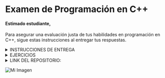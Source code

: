 # Examen de Programación en C++
#### Estimado estudiante,
Para asegurar una evaluación justa de tus habilidades en programación en C++, sigue estas instrucciones al entregar tus respuestas.

<details>
  <summary>INSTRUCCIONES DE ENTREGA</summary>
<details>
  <summary>Repositorio en GitHub: </summary>

  Crea un repositorio privado en GitHub para este examen y compártelo solo después de la revisión si así lo deseas.

</details>
<details>
  <summary>Fichero ZIP</summary>

Al finalizar, descarga tu repositorio como un archivo ZIP con el nombre Apellido_Nombre_ExamenCPP.zip.

</details>
<details>
  <summary>Archivo README.md: </summary>

Incluye un archivo README.md en el repositorio, que contenga:
Un enlace directo al repositorio.
Una breve descripción de cada ejercicio resuelto y el archivo donde se encuentra.
Usa Markdown para estructurar tu README.

</details>
<details>
  <summary>Entrega: </summary>

Sube el archivo ZIP a la plataforma indicada antes de la fecha límite.

</details>
<details>
  <summary>Aspectos Adicionales: </summary>

Organiza y comenta tu código para que sea fácil de leer y entender.
Si utilizas referencias externas, inclúyelas en el README.md.

</details>

</details>

<details>
  <summary>EJERCICIOS</summary>
<details>
  <summary>EJ1</summary>

EJ 1

</details>
<details>
  <summary>EJ2</summary>

EJ 2

</details>
<details>
  <summary>EJ3</summary>

EJ 3

</details>
<details>
  <summary>EJ4</summary>

EJ 4

</details>
</details>
<details>
  <summary>LINK DEL REPOSITORIO:</summary>

  [Repositorio GitHub](https://github.com/Maaaikol/README.git)

</details>

![Mi Imagen](![uax_logo_nuevo](https://github.com/user-attachments/assets/a2f83aeb-5076-41ba-86cf-dea09e9aa071)
)
